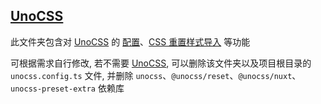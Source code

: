 ## [UnoCSS][unocss]

此文件夹包含对 [UnoCSS][unocss] 的 [配置](./unocss.config.ts)、[CSS 重置样式导入](./nuxt.config.ts) 等功能

可根据需求自行修改, 若不需要 [UnoCSS][unocss], 可以删除该文件夹以及项目根目录的 `unocss.config.ts` 文件, 并删除 `unocss`、`@unocss/reset`、`@unocss/nuxt`、`unocss-preset-extra` 依赖库

[unocss]: https://unocss.dev
